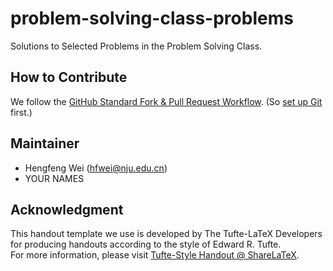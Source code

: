 # problem-solving-class-problems

Solutions to Selected Problems in the Problem Solving Class.

## How to Contribute

We follow the [GitHub Standard Fork & Pull Request Workflow](https://gist.github.com/Chaser324/ce0505fbed06b947d962).
(So [set up Git](https://help.github.com/articles/set-up-git/) first.)


## Maintainer
- Hengfeng Wei (hfwei@nju.edu.cn)
- YOUR NAMES

## Acknowledgment

This handout template we use is developed by The Tufte-LaTeX Developers 
for producing handouts according to the style of Edward R. Tufte.  
For more information, 
please visit [Tufte-Style Handout @ ShareLaTeX](https://www.sharelatex.com/templates/other/tufte-style-handout).
